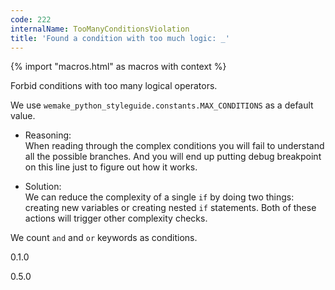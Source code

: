 ```yaml
---
code: 222
internalName: TooManyConditionsViolation
title: 'Found a condition with too much logic: _'
---
```


{% import "macros.html" as macros with context %}

Forbid conditions with too many logical operators.

We use `wemake_python_styleguide.constants.MAX_CONDITIONS` as a default
value.

  - Reasoning:  
    When reading through the complex conditions you will fail to
    understand all the possible branches. And you will end up putting
    debug breakpoint on this line just to figure out how it works.

  - Solution:  
    We can reduce the complexity of a single `if` by doing two things:
    creating new variables or creating nested `if` statements. Both of
    these actions will trigger other complexity checks.

We count `and` and `or` keywords as conditions.

<div class="versionadded">

0.1.0

</div>

<div class="versionchanged">

0.5.0

</div>